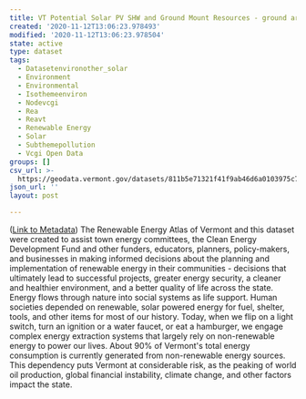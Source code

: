 ```yaml
---
title: VT Potential Solar PV SHW and Ground Mount Resources - ground area polygons
created: '2020-11-12T13:06:23.978493'
modified: '2020-11-12T13:06:23.978504'
state: active
type: dataset
tags:
  - Datasetenvironother_solar
  - Environment
  - Environmental
  - Isothemeenviron
  - Nodevcgi
  - Rea
  - Reavt
  - Renewable Energy
  - Solar
  - Subthemepollution
  - Vcgi Open Data
groups: []
csv_url: >-
  https://geodata.vermont.gov/datasets/811b5e71321f41f9ab46d6a0103975c7_9.csv?outSR=%7B%22latestWkid%22%3A32145%2C%22wkid%22%3A32145%7D
json_url: ''
layout: post

---
```

(<a href='http://maps.vcgi.vermont.gov/gisdata/metadata/EnvironOther_SOLAR.htm' target='_blank'>Link to Metadata</a>) The Renewable Energy Atlas of Vermont and this dataset were created to assist town energy committees, the Clean Energy Development Fund and other funders, educators, planners, policy-makers, and businesses in making informed decisions about the planning and implementation of renewable energy in their communities - decisions that ultimately lead to successful projects, greater energy security, a cleaner and healthier environment, and a better quality of life across the state. Energy flows through nature into social systems as life support. Human societies depended on renewable, solar powered energy for fuel, shelter, tools, and other items for most of our history. Today, when we flip on a light switch, turn an ignition or a water faucet, or eat a hamburger, we engage complex energy extraction systems that largely rely on non-renewable energy to power our lives. About 90% of Vermont's total energy consumption is currently generated from non-renewable energy sources. This dependency puts Vermont at considerable risk, as the peaking of world oil production, global financial instability, climate change, and other factors impact the state.
